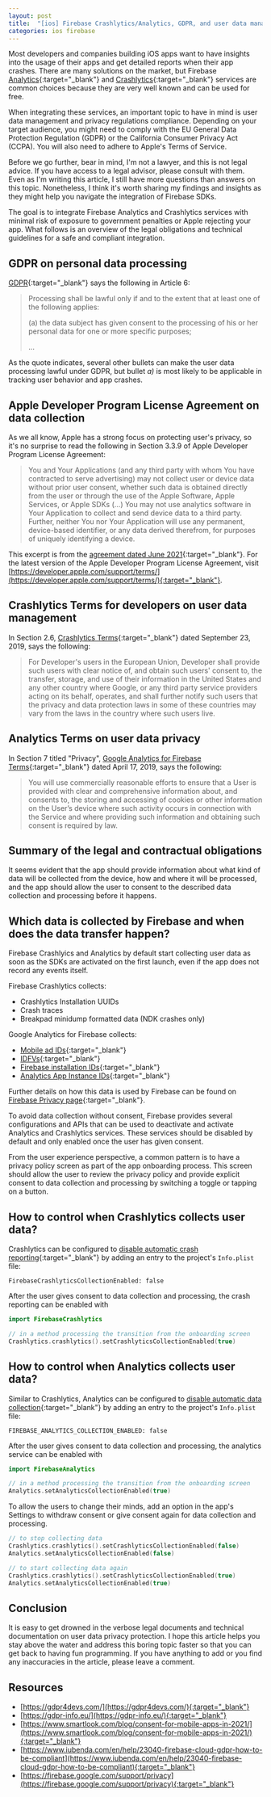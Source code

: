 ```yaml
---
layout: post
title:  "[ios] Firebase Crashlytics/Analytics, GDPR, and user data management"
categories: ios firebase
---
```


Most developers and companies building iOS apps want to have insights into the usage of their apps and get detailed reports when their app crashes. There are many solutions on the market, but Firebase [Analytics](https://firebase.google.com/products/analytics){:target="_blank"}<!-- markup clean_ --> and [Crashlytics](https://firebase.google.com/products/crashlytics){:target="_blank"}<!-- markup clean_ --> services are common choices because they are very well known and can be used for free.

When integrating these services, an important topic to have in mind is user data management and privacy regulations compliance. Depending on your target audience, you might need to comply with the EU General Data Protection Regulation (GDPR) or the California Consumer Privacy Act (CCPA). You will also need to adhere to Apple's Terms of Service.

Before we go further, bear in mind, I'm not a lawyer, and this is not legal advice. If you have access to a legal advisor, please consult with them. Even as I'm writing this article, I still have more questions than answers on this topic. Nonetheless, I think it's worth sharing my findings and insights as they might help you navigate the integration of Firebase SDKs.

The goal is to integrate Firebase Analytics and Crashlytics services with minimal risk of exposure to government penalties or Apple rejecting your app. What follows is an overview of the legal obligations and technical guidelines for a safe and compliant integration.

GDPR on personal data processing
--------------------------------

[GDPR](https://eur-lex.europa.eu/eli/reg/2016/679/oj){:target="_blank"}<!-- markup clean_ --> says the following in Article 6:
>  Processing shall be lawful only if and to the extent that at least one of the following applies:
>
> (a) the data subject has given consent to the processing of his or her personal data for one or more specific purposes;
>
> ...

As the quote indicates, several other bullets can make the user data processing lawful under GDPR, but bullet *a)* is most likely to be applicable in tracking user behavior and app crashes.

Apple Developer Program License Agreement on data collection
------------------------------------------------------------

As we all know, Apple has a strong focus on protecting user's privacy, so it's no surprise to read the following in Section 3.3.9 of Apple Developer Program License Agreement:
> You and Your Applications (and any third party with whom You have contracted to serve advertising) may not collect user or device data without prior user consent, whether such data is obtained directly from the user or through the use of the Apple Software, Apple Services, or Apple SDKs (...) You may not use analytics software in Your Application to collect and send device data to a third party. Further, neither You nor Your Application will use any permanent, device-based identifier, or any data derived therefrom, for purposes of uniquely identifying a device.

This excerpt is from the [agreement dated June 2021](https://developer.apple.com/support/downloads/terms/apple-developer-program/Apple-Developer-Program-License-Agreement-20210607-English.pdf){:target="_blank"}<!-- markup clean_ -->. For the latest version of the Apple Developer Program License Agreement, visit [https://developer.apple.com/support/terms/](https://developer.apple.com/support/terms/){:target="_blank"}<!-- markup clean_ -->.

Crashlytics Terms for developers on user data management
--------------------------------------------------------

In Section 2.6, [Crashlytics Terms](https://firebase.google.com/terms/crashlytics#section_2_specific_terms_for_developers){:target="_blank"}<!-- markup clean_ --> dated September 23, 2019, says the following:
> For Developer's users in the European Union, Developer shall provide such users with clear notice of, and obtain such users' consent to, the transfer, storage, and use of their information in the United States and any other country where Google, or any third party service providers acting on its behalf, operates, and shall further notify such users that the privacy and data protection laws in some of these countries may vary from the laws in the country where such users live.

Analytics Terms on user data privacy
------------------------------------

In Section 7 titled "Privacy", [Google Analytics for Firebase Terms](https://firebase.google.com/terms/analytics){:target="_blank"}<!-- markup clean_ --> dated April 17, 2019, says the following:
> You will use commercially reasonable efforts to ensure that a User is provided with clear and comprehensive information about, and consents to, the storing and accessing of cookies or other information on the User’s device where such activity occurs in connection with the Service and where providing such information and obtaining such consent is required by law.

Summary of the legal and contractual obligations
-------------------------------------------------

It seems evident that the app should provide information about what kind of data will be collected from the device, how and where it will be processed, and the app should allow the user to consent to the described data collection and processing before it happens.

Which data is collected by Firebase and when does the data transfer happen?
---------------------------------------------------------------------------

Firebase Crashlyics and Analytics by default start collecting user data as soon as the SDKs are activated on the first launch, even if the app does not record any events itself.

Firebase Crashlytics collects:
* Crashlytics Installation UUIDs
* Crash traces
* Breakpad minidump formatted data (NDK crashes only)

Google Analytics for Firebase collects:
* [Mobile ad IDs](https://support.google.com/adxseller/answer/6274238?hl=en){:target="_blank"}<!-- markup clean_ -->
* [IDFVs](https://developer.apple.com/documentation/uikit/uidevice/1620059-identifierforvendor){:target="_blank"}<!-- markup clean_ -->
* [Firebase installation IDs](https://firebase.google.com/docs/projects/manage-installations){:target="_blank"}<!-- markup clean_ -->
* [Analytics App Instance IDs](https://support.google.com/firebase/answer/6317486?hl=en){:target="_blank"}<!-- markup clean_ -->

Further details on how this data is used by Firebase can be found on [Firebase Privacy page](https://firebase.google.com/support/privacy#data_processing_information){:target="_blank"}<!-- markup clean_ -->.

To avoid data collection without consent, Firebase provides several configurations and APIs that can be used to deactivate and activate Analytics and Crashlytics services.  These services should be disabled by default and only enabled once the user has given consent.

From the user experience perspective, a common pattern is to have a privacy policy screen as part of the app onboarding process. This screen should allow the user to review the privacy policy and provide explicit consent to data collection and processing by switching a toggle or tapping on a button.

How to control when Crashlytics collects user data?
-------------------------------------------------

Crashlytics can be configured to [disable automatic crash reporting](https://firebase.google.com/docs/crashlytics/customize-crash-reports?platform=ios#enable_opt-in_reporting){:target="_blank"}<!-- markup clean_ --> by adding an entry to the project's `Info.plist` file:

```
FirebaseCrashlyticsCollectionEnabled: false
```

After the user gives consent to data collection and processing, the crash reporting can be enabled with

```swift
import FirebaseCrashlytics

// in a method processing the transition from the onboarding screen
Crashlytics.crashlytics().setCrashlyticsCollectionEnabled(true)
```

How to control when Analytics collects user data?
-------------------------------------------------

Similar to Crashlytics, Analytics can be configured to [disable automatic data collection](https://firebase.google.com/docs/analytics/configure-data-collection?platform=ios#disable_data_collection){:target="_blank"}<!-- markup clean_ --> by adding an entry to the project's `Info.plist` file:

```
FIREBASE_ANALYTICS_COLLECTION_ENABLED: false
```

After the user gives consent to data collection and processing, the analytics service can be enabled with

```swift
import FirebaseAnalytics

// in a method processing the transition from the onboarding screen
Analytics.setAnalyticsCollectionEnabled(true)
```

To allow the users to change their minds, add an option in the app's Settings to withdraw consent or give consent again for data collection and processing.

```swift
// to stop collecting data
Crashlytics.crashlytics().setCrashlyticsCollectionEnabled(false)
Analytics.setAnalyticsCollectionEnabled(false)

// to start collecting data again
Crashlytics.crashlytics().setCrashlyticsCollectionEnabled(true)
Analytics.setAnalyticsCollectionEnabled(true)
```

Conclusion
----------

It is easy to get drowned in the verbose legal documents and technical documentation on user data privacy protection. I hope this article helps you stay above the water and address this boring topic faster so that you can get back to having fun programming. If you have anything to add or you find any inaccuracies in the article, please leave a comment.

Resources
----------
* [https://gdpr4devs.com/](https://gdpr4devs.com/){:target="_blank"}<!-- markup clean_ -->
* [https://gdpr-info.eu/](https://gdpr-info.eu/){:target="_blank"}<!-- markup clean_ -->
* [https://www.smartlook.com/blog/consent-for-mobile-apps-in-2021/](https://www.smartlook.com/blog/consent-for-mobile-apps-in-2021/){:target="_blank"}<!-- markup clean_ -->
* [https://www.iubenda.com/en/help/23040-firebase-cloud-gdpr-how-to-be-compliant](https://www.iubenda.com/en/help/23040-firebase-cloud-gdpr-how-to-be-compliant){:target="_blank"}<!-- markup clean_ -->
* [https://firebase.google.com/support/privacy](https://firebase.google.com/support/privacy){:target="_blank"}<!-- markup clean_ -->
